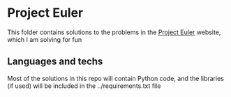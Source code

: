# Project Euler

This folder contains solutions to the problems in the [Project Euler](https://projecteuler.net) website, which I am solving for fun

## Languages and techs

Most of the solutions in this repo will contain Python code, and the libraries (if used) will be included in the ../requirements.txt file
